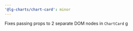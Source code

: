 ```yaml
---
'@lg-charts/chart-card': minor
---
```


Fixes passing props to 2 separate DOM nodes in `ChartCard`
g